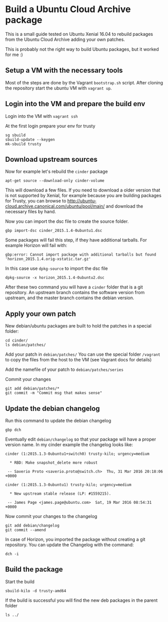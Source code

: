 # Build a Ubuntu Cloud Archive package

This is a small guide tested on Ubuntu Xenial 16.04 to rebuild
packages from the Ubuntu Cloud Archive adding your own patches.

This is probably not the right way to build Ubuntu packages, but
it worked for me :)

## Setup a VM with the necessary tools

Most of the steps are done by the Vagrant `bootstrap.sh` script.
After cloning the repository start the ubuntu VM with `vagrant up`.

## Login into the VM and prepare the build env

Login into the VM with `vagrant ssh`

At the first login prepare your env for trusty
```
sg sbuild
sbuild-update --keygen
mk-sbuild trusty
```

## Download upstream sources

Now for example let's rebuild the `cinder` package

```
apt-get source --download-only cinder-volume
```

This will download a few files.
If you need to download a older version that is not supported by Xenial, for example because you are building packages for Trusty, you can browse to http://ubuntu-cloud.archive.canonical.com/ubuntu/pool/main/ and download the necessary files by hand.

Now you can import the dsc file to create the source folder.

```
gbp import-dsc cinder_2015.1.4-0ubuntu1.dsc
```

Some packages will fail this step, if they have additional tarballs.
For example Horizon will fail with:

```
gbp:error: Cannot import package with additional tarballs but found 'horizon_2015.1.4.orig-xstatic.tar.gz'
```

In this case use `dpkg-source` to import the dsc file

```
dpkg-source -x horizon_2015.1.4-0ubuntu2.dsc
```

After these two command you will have a `cinder` folder that is a git
repository. An upstream branch contains the software version from upstream,
and the master branch contains the debian version.

## Apply your own patch


New debian/ubuntu packages are built to hold the patches in a special folder:

```
cd cinder/
ls debian/patches/
```

Add your patch in `debian/patches/`
You can use the special folder `/vagrant` to copy the files from the host to
the VM (see Vagrant docs for details)

Add the namefile of your patch to `debian/patches/series`

Commit your changes
```
git add debian/patches/*
git commit -m "Commit msg that makes sense"
```

## Update the debian changelog

Run this command to update the debian changelog

`gbp dch`

Eventually edit `debian/changelog` so that your package will have a proper
version name. In my cinder example the changelog looks like:
```
cinder (1:2015.1.3-0ubuntu1+switch0) trusty-kilo; urgency=medium

  * RBD: Make snapshot_delete more robust

 -- Saverio Proto <saverio.proto@switch.ch>  Thu, 31 Mar 2016 20:18:06 +0000

cinder (1:2015.1.3-0ubuntu1) trusty-kilo; urgency=medium

  * New upstream stable release (LP: #1559215).

 -- James Page <james.page@ubuntu.com>  Sat, 19 Mar 2016 08:54:31 +0000

```

Now commit your changes to the changelog

```
git add debian/changelog
git commit --amend
```

In case of Horizon, you imported the package without creating a git repository. You can update the Changelog with the command:
```
dch -i
```

## Build the package

Start the build

```
sbuild-kilo -d trusty-amd64
```

If the build is successful you will find the new deb packages in the parent folder

`ls ../`
